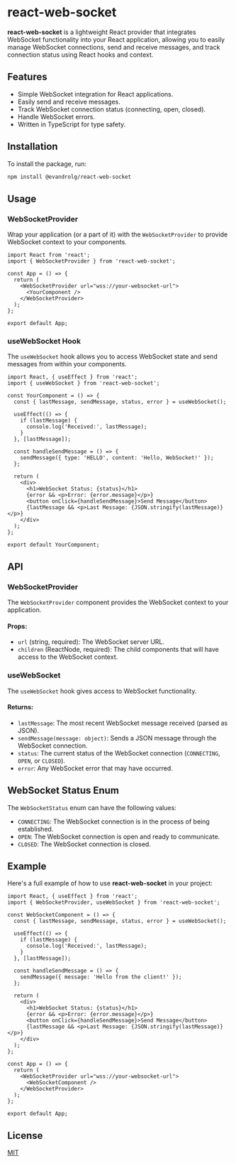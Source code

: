 # react-web-socket

**react-web-socket** is a lightweight React provider that integrates WebSocket functionality into your React application, allowing you to easily manage WebSocket connections, send and receive messages, and track connection status using React hooks and context.

## Features

- Simple WebSocket integration for React applications.
- Easily send and receive messages.
- Track WebSocket connection status (connecting, open, closed).
- Handle WebSocket errors.
- Written in TypeScript for type safety.

## Installation

To install the package, run:

```bash
npm install @evandrolg/react-web-socket
```

## Usage

### WebSocketProvider

Wrap your application (or a part of it) with the `WebSocketProvider` to provide WebSocket context to your components.

```tsx
import React from 'react';
import { WebSocketProvider } from 'react-web-socket';

const App = () => {
  return (
    <WebSocketProvider url="wss://your-websocket-url">
      <YourComponent />
    </WebSocketProvider>
  );
};

export default App;
```

### useWebSocket Hook

The `useWebSocket` hook allows you to access WebSocket state and send messages from within your components.

```tsx
import React, { useEffect } from 'react';
import { useWebSocket } from 'react-web-socket';

const YourComponent = () => {
  const { lastMessage, sendMessage, status, error } = useWebSocket();

  useEffect(() => {
    if (lastMessage) {
      console.log('Received:', lastMessage);
    }
  }, [lastMessage]);

  const handleSendMessage = () => {
    sendMessage({ type: 'HELLO', content: 'Hello, WebSocket!' });
  };

  return (
    <div>
      <h1>WebSocket Status: {status}</h1>
      {error && <p>Error: {error.message}</p>}
      <button onClick={handleSendMessage}>Send Message</button>
      {lastMessage && <p>Last Message: {JSON.stringify(lastMessage)}</p>}
    </div>
  );
};

export default YourComponent;
```

## API

### WebSocketProvider

The `WebSocketProvider` component provides the WebSocket context to your application.

#### Props:

- `url` (string, required): The WebSocket server URL.
- `children` (ReactNode, required): The child components that will have access to the WebSocket context.

### useWebSocket

The `useWebSocket` hook gives access to WebSocket functionality.

#### Returns:

- `lastMessage`: The most recent WebSocket message received (parsed as JSON).
- `sendMessage(message: object)`: Sends a JSON message through the WebSocket connection.
- `status`: The current status of the WebSocket connection (`CONNECTING`, `OPEN`, or `CLOSED`).
- `error`: Any WebSocket error that may have occurred.

## WebSocket Status Enum

The `WebSocketStatus` enum can have the following values:

- `CONNECTING`: The WebSocket connection is in the process of being established.
- `OPEN`: The WebSocket connection is open and ready to communicate.
- `CLOSED`: The WebSocket connection is closed.

## Example

Here's a full example of how to use **react-web-socket** in your project:

```tsx
import React, { useEffect } from 'react';
import { WebSocketProvider, useWebSocket } from 'react-web-socket';

const WebSocketComponent = () => {
  const { lastMessage, sendMessage, status, error } = useWebSocket();

  useEffect(() => {
    if (lastMessage) {
      console.log('Received:', lastMessage);
    }
  }, [lastMessage]);

  const handleSendMessage = () => {
    sendMessage({ message: 'Hello from the client!' });
  };

  return (
    <div>
      <h1>WebSocket Status: {status}</h1>
      {error && <p>Error: {error.message}</p>}
      <button onClick={handleSendMessage}>Send Message</button>
      {lastMessage && <p>Last Message: {JSON.stringify(lastMessage)}</p>}
    </div>
  );
};

const App = () => {
  return (
    <WebSocketProvider url="wss://your-websocket-url">
      <WebSocketComponent />
    </WebSocketProvider>
  );
};

export default App;
```

## License

[MIT](./LICENSE)
